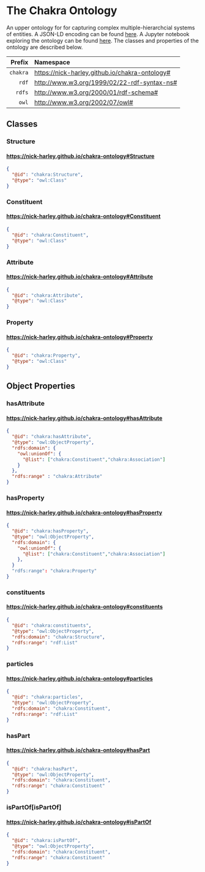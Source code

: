 # The Chakra Ontology

An upper ontology for for capturing complex multiple-hierarchcial systems of entities. A JSON-LD encoding can be found [here](https://nick-harley.github.io/chakra-ontology/jsonld.json). A Jupyter notebook exploring the ontology can be found [here](https://nbviewer.jupyter.org/github/nick-harley/chakra-ontology/blob/main/explorer.ipynb). The classes and properties of the ontology are described below.

|Prefix | Namespace | 
| ---: | :--- |
| `chakra` | <https://nick-harley.github.io/chakra-ontology#> |
| `rdf` | <http://www.w3.org/1999/02/22-rdf-syntax-ns#> |
| `rdfs` | <http://www.w3.org/2000/01/rdf-schema#> |
| `owl` | <http://www.w3.org/2002/07/owl#> |



## Classes

### Structure

#### <https://nick-harley.github.io/chakra-ontology#Structure>

```json
{
  "@id": "chakra:Structure",
  "@type": "owl:Class"
}
```

### Constituent

#### <https://nick-harley.github.io/chakra-ontology#Constituent>

```json
{
  "@id": "chakra:Constituent",
  "@type": "owl:Class"
}
```

### Attribute

#### <https://nick-harley.github.io/chakra-ontology#Attribute>

```json
{
  "@id": "chakra:Attribute",
  "@type": "owl:Class"
}
```

### Property

#### <https://nick-harley.github.io/chakra-ontology#Property>

```json
{
  "@id": "chakra:Property",
  "@type": "owl:Class"
}
```

## Object Properties

### hasAttribute

#### <https://nick-harley.github.io/chakra-ontology#hasAttribute>

```json
{
  "@id": "chakra:hasAttribute",
  "@type": "owl:ObjectProperty",
  "rdfs:domain": {
    "owl:unionOf": {
	  "@list": ["chakra:Constituent","chakra:Association"]
	}
  },
  "rdfs:range" : "chakra:Attribute"
}
```

### hasProperty

#### <https://nick-harley.github.io/chakra-ontology#hasProperty>

```json
{
  "@id": "chakra:hasProperty",
  "@type": "owl:ObjectProperty",
  "rdfs:domain": {
    "owl:unionOf": {
	  "@list": ["chakra:Constituent","chakra:Association"]
    },
  }
  "rdfs:range": "chakra:Property"
}
```

### constituents

#### <https://nick-harley.github.io/chakra-ontology#constituents>

```json
{
  "@id": "chakra:constituents",
  "@type": "owl:ObjectProperty",
  "rdfs:domain": "chakra:Structure",
  "rdfs:range": "rdf:List"
}
```

### particles

#### <https://nick-harley.github.io/chakra-ontology#particles>

```json
{
  "@id": "chakra:particles",
  "@type": "owl:ObjectProperty",
  "rdfs:domain": "chakra:Constituent",
  "rdfs:range": "rdf:List"
}
```

### hasPart

#### <https://nick-harley.github.io/chakra-ontology#hasPart>

```json
{
  "@id": "chakra:hasPart",
  "@type": "owl:ObjectProperty",
  "rdfs:domain": "chakra:Constituent",
  "rdfs:range": "chakra:Constituent"
}
```

### isPartOf[isPartOf]

#### <https://nick-harley.github.io/chakra-ontology#isPartOf>

```json
{
  "@id": "chakra:isPartOf",
  "@type": "owl:ObjectProperty",
  "rdfs:domain": "chakra:Constituent",
  "rdfs:range": "chakra:Constituent"
}
```
